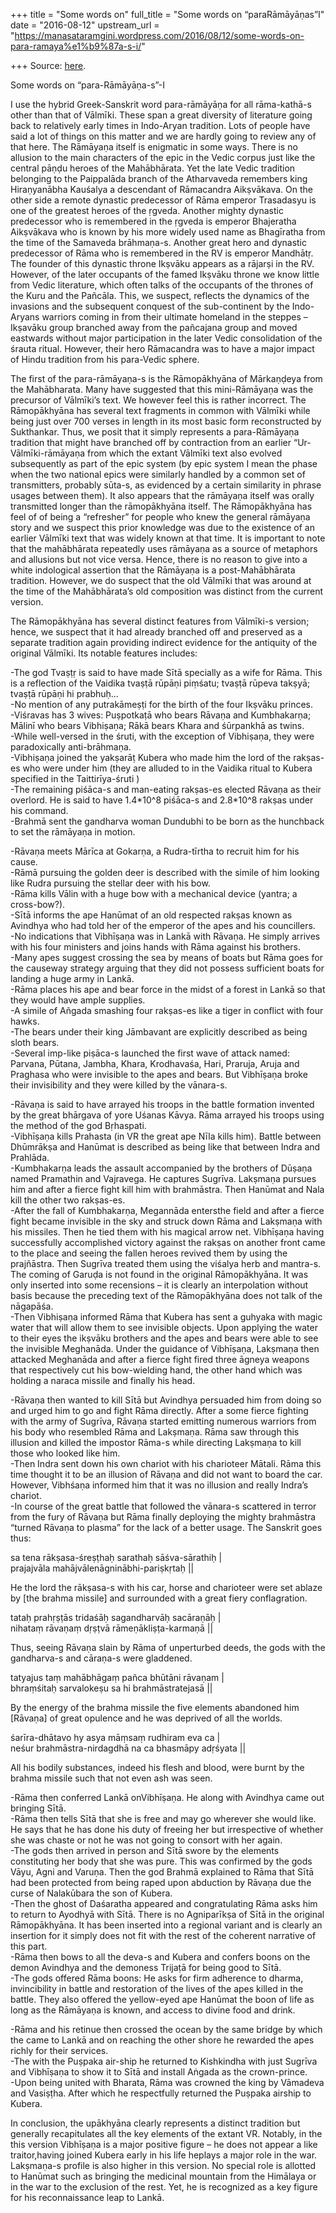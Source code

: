 +++
title = "Some words on"
full_title = "Some words on “paraRāmāyāṇas”I"
date = "2016-08-12"
upstream_url = "https://manasataramgini.wordpress.com/2016/08/12/some-words-on-para-ramaya%e1%b9%87a-s-i/"

+++
Source: [here](https://manasataramgini.wordpress.com/2016/08/12/some-words-on-para-ramaya%e1%b9%87a-s-i/).

Some words on “para-Rāmāyāṇa-s”-I

I use the hybrid Greek-Sanskrit word para-rāmāyāṇa for all rāma-kathā-s
other than that of Vālmīki. These span a great diversity of literature
going back to relatively early times in Indo-Aryan tradition. Lots of
people have said a lot of things on this matter and we are hardly going
to review any of that here. The Rāmāyaṇa itself is enigmatic in some
ways. There is no allusion to the main characters of the epic in the
Vedic corpus just like the central pāṇḍu heroes of the Mahābhārata. Yet
the late Vedic tradition belonging to the Paippalāda branch of the
Atharvaveda remembers king Hiraṇyanābha Kauśalya a descendant of
Rāmacandra Aikṣvākava. On the other side a remote dynastic predecessor
of Rāma emperor Trasadasyu is one of the greatest heroes of the ṛgveda.
Another mighty dynastic predecessor who is remembered in the ṛgveda is
emperor Bhajeratha Aikṣvākava who is known by his more widely used name
as Bhagīratha from the time of the Samaveda brāhmaṇa-s. Another great
hero and dynastic predecessor of Rāma who is remembered in the RV is
emperor Mandhātṛ. The founder of this dynastic throne Ikṣvāku appears as
a rājarṣi in the RV. However, of the later occupants of the famed
Ikṣvāku throne we know little from Vedic literature, which often talks
of the occupants of the thrones of the Kuru and the Pañcāla. This, we
suspect, reflects the dynamics of the invasions and the subsequent
conquest of the sub-continent by the Indo-Aryans warriors coming in from
their ultimate homeland in the steppes – Ikṣavāku group branched away
from the pañcajana group and moved eastwards without major participation
in the later Vedic consolidation of the śrauta ritual. However, their
hero Rāmacandra was to have a major impact of Hindu tradition from his
para-Vedic sphere.

The first of the para-rāmāyaṇa-s is the Rāmopākhyāna of Mārkaṇḍeya from
the Mahābharata. Many have suggested that this mini-Rāmāyaṇa was the
precursor of Vālmīki’s text. We however feel this is rather incorrect.
The Rāmopākhyāna has several text fragments in common with Vālmīki while
being just over 700 verses in length in its most basic form
reconstructed by Sukthankar. Thus, we posit that it simply represents a
para-Rāmāyaṇa tradition that might have branched off by contraction from
an earlier “Ur-Vālmīki-rāmāyaṇa from which the extant Vālmīki text also
evolved subsequently as part of the epic system (by epic system I mean
the phase when the two national epics were similarly handled by a common
set of transmitters, probably sūta-s, as evidenced by a certain
similarity in phrase usages between them). It also appears that the
rāmāyaṇa itself was orally transmitted longer than the rāmopākhyāna
itself. The Rāmopākhyāna has feel of of being a “refresher” for people
who knew the general rāmāyaṇa story and we suspect this prior knowledge
was due to the existence of an earlier Vālmīki text that was widely
known at that time. It is important to note that the mahābhārata
repeatedly uses rāmāyaṇa as a source of metaphors and allusions but not
vice versa. Hence, there is no reason to give into a white indological
assertion that the Rāmāyaṇa is a post-Mahābhārata tradition. However, we
do suspect that the old Vālmīki that was around at the time of the
Mahābhārata’s old composition was distinct from the current version.

The Rāmopākhyāna has several distinct features from Vālmīki-s version;
hence, we suspect that it had already branched off and preserved as a
separate tradition again providing indirect evidence for the antiquity
of the original Vālmīki. Its notable features includes:

-The god Tvaṣṭṛ is said to have made Sītā specially as a wife for Rāma.
This is a reflection of the Vaidika tvaṣṭā rūpāṇi piṃśatu; tvaṣṭā rūpeva
takṣyā; tvaṣṭā rūpāṇi hi prabhuḥ…  
-No mention of any putrakāmeṣṭi for the birth of the four Ikṣvāku
princes.  
-Viśravas has 3 wives: Puṣpotkaṭā who bears Rāvaṇa and Kumbhakarṇa;
Mālinī who bears Vibhiṣaṇa; Rākā bears Khara and śūrpankhā as twins.  
-While well-versed in the śruti, with the exception of Vibhiṣaṇa, they
were paradoxically anti-brāhmaṇa.  
-Vibhiṣaṇa joined the yakṣarāṭ Kubera who made him the lord of the
rakṣas-es who were under him (they are alluded to in the Vaidika ritual
to Kubera specified in the Taittirīya-śruti )  
-The remaining piśāca-s and man-eating rakṣas-es elected Rāvaṇa as their
overlord. He is said to have 1.4\*10^8 piśāca-s and 2.8\*10^8 rakṣas
under his command.  
-Brahmā sent the gandharva woman Dundubhi to be born as the hunchback to
set the rāmāyaṇa in motion.

-Rāvaṇa meets Mārīca at Gokarṇa, a Rudra-tīrtha to recruit him for his
cause.  
-Rāmā pursuing the golden deer is described with the simile of him
looking like Rudra pursuing the stellar deer with his bow.  
-Rāma kills Vālin with a huge bow with a mechanical device (yantra; a
cross-bow?).  
-Sītā informs the ape Hanūmat of an old respected rakṣas known as
Avindhya who had told her of the emperor of the apes and his
councillers.  
-No indications that Vibhīṣaṇa was in Lankā with Rāvaṇa. He simply
arrives with his four ministers and joins hands with Rāma against his
brothers.  
-Many apes suggest crossing the sea by means of boats but Rāma goes for
the causeway strategy arguing that they did not possess sufficient boats
for landing a huge army in Lankā.  
-Rāma places his ape and bear force in the midst of a forest in Lankā so
that they would have ample supplies.  
-A simile of Añgada smashing four rakṣas-es like a tiger in conflict
with four hawks.  
-The bears under their king Jāmbavant are explicitly described as being
sloth bears.  
-Several imp-like piṣāca-s launched the first wave of attack named:
Parvana, Pūtana, Jambha, Khara, Krodhavaśa, Hari, Praruja, Aruja and
Praghasa who were invisible to the apes and bears. But Vibhīṣaṇa broke
their invisibility and they were killed by the vānara-s.

-Rāvaṇa is said to have arrayed his troops in the battle formation
invented by the great bhārgava of yore Uśanas Kāvya. Rāma arrayed his
troops using the method of the god Bṛhaspati.  
-Vibhīṣaṇa kills Prahasta (in VR the great ape Nīla kills him). Battle
between Dhūmrākṣa and Hanūmat is described as being like that between
Indra and Prahlāda.  
-Kumbhakarṇa leads the assault accompanied by the brothers of Dūṣaṇa
named Pramathin and Vajravega. He captures Sugrīva. Lakṣmaṇa pursues him
and after a fierce fight kill him with brahmāstra. Then Hanūmat and Nala
kill the other two rakṣas-es.  
-After the fall of Kumbhakarṇa, Megannāda entersthe field and after a
fierce fight became invisible in the sky and struck down Rāma and
Lakṣmaṇa with his missiles. Then he tied them with his magical arrow
net. Vibhīṣaṇa having successfully accomplished victory against the
rakṣas on another front came to the place and seeing the fallen heroes
revived them by using the prajñāstra. Then Sugrīva treated them using
the viśalya herb and mantra-s. The coming of Garuḍa is not found in the
original Rāmopākhyāna. It was only inserted into some recensions – it is
clearly an interpolation without basis because the preceding text of the
Rāmopākhyāna does not talk of the nāgapāśa.  
-Then Vibhiṣaṇa informed Rāma that Kubera has sent a guhyaka with magic
water that will allow them to see invisible objects. Upon applying the
water to their eyes the ikṣvāku brothers and the apes and bears were
able to see the invisible Meghanāda. Under the guidance of Vibhīṣaṇa,
Lakṣmaṇa then attacked Meghanāda and after a fierce fight fired three
āgneya weapons that respectively cut his bow-wielding hand, the other
hand which was holding a naraca missile and finally his head.

-Rāvaṇa then wanted to kill Sītā but Avindhya persuaded him from doing
so and urged him to go and fight Rāma directly. After a some fierce
fighting with the army of Sugrīva, Rāvaṇa started emitting numerous
warriors from his body who resembled Rāma and Lakṣmaṇa. Rāma saw through
this illusion and killed the impostor Rāma-s while directing Lakṣmaṇa to
kill those who looked like him.  
-Then Indra sent down his own chariot with his charioteer Mātali. Rāma
this time thought it to be an illusion of Rāvaṇa and did not want to
board the car. However, Vibhśaṇa informed him that it was no illusion
and really Indra’s chariot.  
-In course of the great battle that followed the vānara-s scattered in
terror from the fury of Rāvaṇa but Rāma finally deploying the mighty
brahmāstra “turned Rāvaṇa to plasma” for the lack of a better usage. The
Sanskrit goes thus:

sa tena rākṣasa-śreṣṭhaḥ sarathaḥ sāśva-sārathiḥ \|  
prajajvāla mahājvālenāgninābhi-pariṣkṛtaḥ \|\|

He the lord the rākṣasa-s with his car, horse and charioteer were set
ablaze by \[the brahma missile\] and surrounded with a great fiery
conflagration.

tataḥ prahṛṣṭās tridaśāḥ sagandharvāḥ sacāraṇāḥ \|  
nihataṃ rāvaṇaṃ dṛṣṭvā rāmeṇākliṣṭa-karmaṇā \|\|

Thus, seeing Rāvaṇa slain by Rāma of unperturbed deeds, the gods with
the gandharva-s and cāraṇa-s were gladdened.

tatyajus taṃ mahābhāgaṃ pañca bhūtāni rāvaṇam \|  
bhraṃśitaḥ sarvalokeṣu sa hi brahmāstratejasā \|\|

By the energy of the brahma missile the five elements abandoned him
\[Rāvaṇa\] of great opulence and he was deprived of all the worlds.

śarīra-dhātavo hy asya māṃsaṃ rudhiram eva ca \|  
neśur brahmāstra-nirdagdhā na ca bhasmāpy adṛśyata \|\|

All his bodily substances, indeed his flesh and blood, were burnt by the
brahma missile such that not even ash was seen.

-Rāma then conferred Lankā onVibhīṣaṇa. He along with Avindhya came out
bringing Sītā.  
-Rāma then tells Sītā that she is free and may go wherever she would
like. He says that he has done his duty of freeing her but irrespective
of whether she was chaste or not he was not going to consort with her
again.  
-The gods then arrived in person and Sītā swore by the elements
constituting her body that she was pure. This was confirmed by the gods
Vāyu, Agni and Varuṇa. Then the god Brahmā explained to Rāma that Sītā
had been protected from being raped upon abduction by Rāvaṇa due the
curse of Nalakūbara the son of Kubera.  
-Then the ghost of Daśaratha appeared and congratulating Rāma asks him
to return to Ayodhyā with Sītā. There is no Agniparīkṣa of Sītā in the
original Rāmopākhyāna. It has been inserted into a regional variant and
is clearly an insertion for it simply does not fit with the rest of the
coherent narrative of this part.  
-Rāma then bows to all the deva-s and Kubera and confers boons on the
demon Avindhya and the demoness Trijaṭā for being good to Sītā.  
-The gods offered Rāma boons: He asks for firm adherence to dharma,
invincibility in battle and restoration of the lives of the apes killed
in the battle. They also offered the yellow-eyed ape Hanūmat the boon of
life as long as the Rāmāyaṇa is known, and access to divine food and
drink.

-Rāma and his retinue then crossed the ocean by the same bridge by which
the came to Lankā and on reaching the other shore he rewarded the apes
richly for their services.  
-The with the Puṣpaka air-ship he returned to Kishkindha with just
Sugrīva and Vibhīṣaṇa to show it to Sītā and install Aṅgada as the
crown-prince.  
-Upon being united with Bharata, Rāma was crowned the king by Vāmadeva
and Vasiṣṭha. After which he respectfully returned the Puṣpaka airship
to Kubera.

In conclusion, the upākhyāna clearly represents a distinct tradition but
generally recapitulates all the key elements of the extant VR. Notably,
in the this version Vibhīṣaṇa is a major positive figure – he does not
appear a like traitor,having joined Kubera early in his life heplays a
major role in the war. Lakṣmaṇa-s profile is also higher in this
version. No special role is allotted to Hanūmat such as bringing the
medicinal mountain from the Himālaya or in the war to the exclusion of
the rest. Yet, he is recognized as a key figure for his reconnaissance
leap to Lankā.

